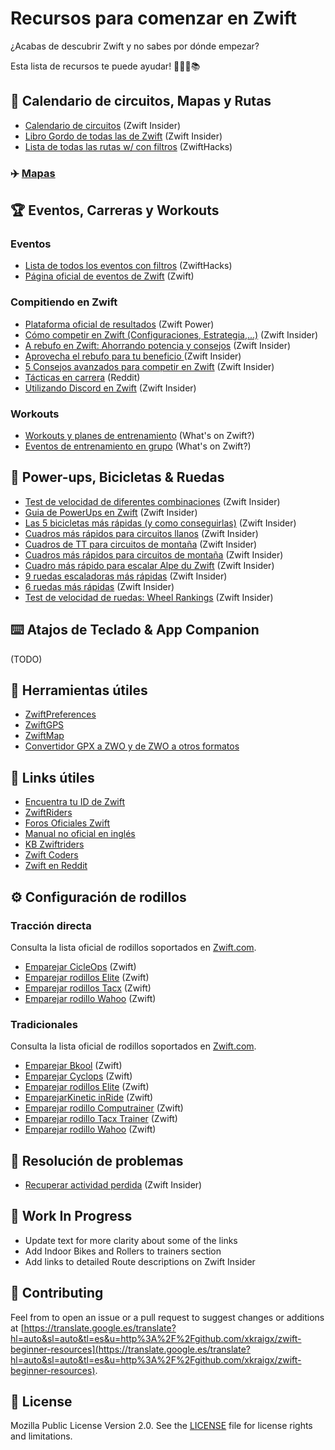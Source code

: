 # Recursos para comenzar en Zwift

¿Acabas de descubrir Zwift y no sabes por dónde empezar?

Esta lista de recursos te puede ayudar! 🚴🏻‍♂️📚

## 📆 Calendario de circuitos, Mapas y Rutas


- [Calendario de circuitos](https://translate.google.es/translate?hl=auto&sl=auto&tl=es&u=http%3A%2F%2Fzwiftinsider.com/schedule/) (Zwift Insider)
- [Libro Gordo de todas las de Zwift](https://translate.google.es/translate?hl=auto&sl=auto&tl=es&u=http%3A%2F%2Fzwiftinsider.com/routes/) (Zwift Insider)
- [Lista de todas las rutas w/ con filtros](https://translate.google.es/translate?hl=auto&sl=auto&tl=es&u=http%3A%2F%2Fzwifthacks.com/app/routes/) (ZwiftHacks)
</details>

### :airplane: [Mapas](maps.md)

## 🏆 Eventos, Carreras y Workouts

### Eventos

- [Lista de todos los eventos con filtros](https://translate.google.es/translate?hl=auto&sl=auto&tl=es&u=http%3A%2F%2Fzwifthacks.com/app/events/) (ZwiftHacks)
- [Página oficial de eventos de Zwift](https://translate.google.es/translate?hl=auto&sl=auto&tl=es&u=http%3A%2F%2Fzwift.com/events/) (Zwift)

### Compitiendo en Zwift

- [Plataforma oficial de resultados](https://translate.google.es/translate?hl=auto&sl=auto&tl=es&u=http%3A%2F%2Fzwiftpower.com/) (Zwift Power)
- [Cómo competir en Zwift (Configuraciones, Estrategia,...)](https://translate.google.es/translate?hl=auto&sl=auto&tl=es&u=http%3A%2F%2Fzwiftinsider.com/how-to-race/) (Zwift Insider)
- [A rebufo en Zwift: Ahorrando potencia y consejos](https://translate.google.es/translate?hl=auto&sl=auto&tl=es&u=http%3A%2F%2Fzwiftinsider.com/zwift-drafting/) (Zwift Insider)
- [Aprovecha el rebufo para tu beneficio ](https://translate.google.es/translate?hl=auto&sl=auto&tl=es&u=http%3A%2F%2Fzwift.com/news/15937-zwift-how-to-use-the-draft-to-your-advantage) (Zwift Insider)
- [5 Consejos avanzados para competir en Zwift](https://translate.google.es/translate?hl=auto&sl=auto&tl=es&u=http%3A%2F%2Fzwiftinsider.com/5-advanced-zwift-racing-tips/) (Zwift Insider)
- [Tácticas en carrera](https://translate.google.es/translate?hl=auto&sl=auto&tl=es&u=http%3A%2F%2Fwww.reddit.com/r/Zwift/comments/df7s73/finished_my_first_race_excited_to_learn_more_race/) (Reddit)
- [Utilizando Discord en Zwift](https://translate.google.es/translate?hl=auto&sl=auto&tl=es&u=http%3A%2F%2Fzwiftinsider.com/using-discord) (Zwift Insider)

### Workouts

- [Workouts y planes de entrenamiento](https://translate.google.es/translate?hl=auto&sl=auto&tl=es&u=http%3A%2F%2Fwhatsonzwift.com/workouts/) (What's on Zwift?)
- [Eventos de entrenamiento en grupo](https://translate.google.es/translate?hl=auto&sl=auto&tl=es&u=http%3A%2F%2Fwhatsonzwift.com/group-workouts/) (What's on Zwift?)

## 🍄 Power-ups, Bicicletas & Ruedas

- [Test de velocidad de diferentes combinaciones](https://translate.google.es/translate?hl=auto&sl=auto&tl=es&u=http%3A%2F%2Fzwiftinsider.com/category/tips/equipment/speed-tests/) (Zwift Insider)
- [Guia de PowerUps en Zwift](https://translate.google.es/translate?hl=auto&sl=auto&tl=es&u=http%3A%2F%2Fzwiftinsider.com/powerups/) (Zwift Insider)
- [Las 5 bicicletas más rápidas (y como conseguirlas)](https://translate.google.es/translate?hl=auto&sl=auto&tl=es&u=http%3A%2F%2Fzwiftinsider.com/5-fastest-bikes/) (Zwift Insider)
- [Cuadros más rápidos para circuitos llanos](https://translate.google.es/translate?hl=auto&sl=auto&tl=es&u=http%3A%2F%2Fzwiftinsider.com/fastest-frames/) (Zwift Insider)
- [Cuadros de TT para circuitos de montaña](https://translate.google.es/translate?hl=auto&sl=auto&tl=es&u=http%3A%2F%2Fzwiftinsider.com/fastest-tt-climbing-frames/) (Zwift Insider)
- [Cuadros más rápidos para  circuitos de montaña](https://translate.google.es/translate?hl=auto&sl=auto&tl=es&u=http%3A%2F%2Fzwiftinsider.com/fastest-bike-frames-for-climbing/) (Zwift Insider)
- [Cuadro más rápido para escalar Alpe du Zwift](https://translate.google.es/translate?hl=auto&sl=auto&tl=es&u=http%3A%2F%2Fzwiftinsider.com/fastest-bike-alpe/) (Zwift Insider)
- [9 ruedas escaladoras más rápidas](https://translate.google.es/translate?hl=auto&sl=auto&tl=es&u=http%3A%2F%2Fzwiftinsider.com/9-fastest-wheels-for-climbers/) (Zwift Insider)
- [6 ruedas más rápidas](https://translate.google.es/translate?hl=auto&sl=auto&tl=es&u=http%3A%2F%2Fzwiftinsider.com/fastest-wheelsets/) (Zwift Insider)
- [Test de velocidad de ruedas: Wheel Rankings](https://translate.google.es/translate?hl=auto&sl=auto&tl=es&u=http%3A%2F%2Fzwiftinsider.com/charts-wheels/) (Zwift Insider)

## ⌨️ Atajos de Teclado & App Companion

(TODO)

## 🔨 Herramientas útiles

- [ZwiftPreferences](https://translate.google.es/translate?hl=auto&sl=auto&tl=es&u=http%3A%2F%2Fzwifthacks.com/zwiftpref)
- [ZwiftGPS](https://translate.google.es/translate?hl=auto&sl=auto&tl=es&u=http%3A%2F%2Fwww.zwiftgps.com)
- [ZwiftMap](https://translate.google.es/translate?hl=auto&sl=auto&tl=es&u=http%3A%2F%2Fzwifthacks.com/zwiftmap/)
- [Convertidor GPX a ZWO y de ZWO a otros formatos](https://translate.google.es/translate?hl=auto&sl=auto&tl=es&u=http%3A%2F%2Fwhatsonzwift.com/convert/)

## 🔗 Links útiles

- [Encuentra tu ID de Zwift](https://translate.google.es/translate?hl=auto&sl=auto&tl=es&u=http%3A%2F%2Fzwiftinsider.com/find-your-zwift-user-id-2/)
- [ZwiftRiders](https://translate.google.es/translate?hl=auto&sl=auto&tl=es&u=http%3A%2F%2Fwww.facebook.com/groups/zwiftriders/)
- [Foros Oficiales Zwift](https://translate.google.es/translate?hl=auto&sl=auto&tl=es&u=http%3A%2F%2Fforums.zwift.com)
- [Manual no oficial en inglés](https://translate.google.es/translate?hl=auto&sl=auto&tl=es&u=http%3A%2F%2Ftitaniumgeek.com/zwift-user-manual-unofficial-running-updates/)
- [KB Zwiftriders](https://translate.google.es/translate?hl=auto&sl=auto&tl=es&u=http%3A%2F%2Fkb.zwiftriders.com/)
- [Zwift Coders](https://translate.google.es/translate?hl=auto&sl=auto&tl=es&u=http%3A%2F%2Fwww.facebook.com/groups/zwiftCoders/)
- [Zwift en Reddit](https://translate.google.es/translate?hl=auto&sl=auto&tl=es&u=http%3A%2F%2Fwww.reddit.com/r/Zwift/)

## ⚙️ Configuración de rodillos

### Tracción directa

Consulta la lista oficial de rodillos soportados en [Zwift.com](https://translate.google.es/translate?hl=auto&sl=auto&tl=es&u=http%3A%2F%2Fsupport.zwift.com/en_us/direct-drive-trainers-B1oH2meS).

- [Emparejar CicleOps](https://translate.google.es/translate?hl=auto&sl=auto&tl=es&u=http%3A%2F%2Fsupport.zwift.com/en_us/pairing-a-cycleops-trainer-Hyx5XVZxS) (Zwift)
- [Emparejar rodillos Elite](https://translate.google.es/translate?hl=auto&sl=auto&tl=es&u=http%3A%2F%2Fsupport.zwift.com/en_us/pairing-elite-trainers-HJoxNNZer) (Zwift)
- [Emparejar rodillos Tacx](https://translate.google.es/translate?hl=auto&sl=auto&tl=es&u=http%3A%2F%2Fsupport.zwift.com/en_us/tacx-trainer-SyxYB4bxB) (Zwift)
- [Emparejar rodillo Wahoo](https://translate.google.es/translate?hl=auto&sl=auto&tl=es&u=http%3A%2F%2Fsupport.zwift.com/en_us/configuring-a-wahoo-trainer-H1tQONZlS) (Zwift)

### Tradicionales

Consulta la lista oficial de rodillos soportados en [Zwift.com](https://translate.google.es/translate?hl=auto&sl=auto&tl=es&u=http%3A%2F%2Fsupport.zwift.com/en_us/wheel-on-trainers-r1B5nQWxS).

- [Emparejar Bkool](https://translate.google.es/translate?hl=auto&sl=auto&tl=es&u=http%3A%2F%2Fsupport.zwift.com/en_us/pairing-a-bkool-trainer-HyQ4FVZeS) (Zwift)
- [Emparejar Cyclops](https://translate.google.es/translate?hl=auto&sl=auto&tl=es&u=http%3A%2F%2Fsupport.zwift.com/en_us/pairing-a-cycleops-trainer-Hyx5XVZxS) (Zwift)
- [Emparejar rodillos Elite](https://translate.google.es/translate?hl=auto&sl=auto&tl=es&u=http%3A%2F%2Fsupport.zwift.com/en_us/pairing-elite-trainers-HJoxNNZer) (Zwift)
- [EmparejarKinetic inRide](https://translate.google.es/translate?hl=auto&sl=auto&tl=es&u=http%3A%2F%2Fsupport.zwift.com/en_us/pairing-a-kinetic-inride-HJPO5VWgB) (Zwift)
- [Emparejar rodillo Computrainer](https://translate.google.es/translate?hl=auto&sl=auto&tl=es&u=http%3A%2F%2Fsupport.zwift.com/en_us/pairing-a-computrainer-trainer-r1m75EZlS) (Zwift)
- [Emparejar rodillo Tacx Trainer](https://translate.google.es/translate?hl=auto&sl=auto&tl=es&u=http%3A%2F%2Fsupport.zwift.com/en_us/tacx-trainer-SyxYB4bxB) (Zwift)
- [Emparejar rodillo  Wahoo](https://translate.google.es/translate?hl=auto&sl=auto&tl=es&u=http%3A%2F%2Fsupport.zwift.com/en_us/configuring-a-wahoo-trainer-H1tQONZlS) (Zwift)

## 🔧 Resolución de problemas

- [Recuperar actividad perdida](https://translate.google.es/translate?hl=auto&sl=auto&tl=es&u=http%3A%2F%2Fzwiftinsider.com/retrieve-lost-ride/) (Zwift Insider)

## 🚧 Work In Progress

- Update text for more clarity about some of the links
- Add Indoor Bikes and Rollers to trainers section
- Add links to detailed Route descriptions on Zwift Insider

## 🤝 Contributing

Feel from to open an issue or a pull request to suggest changes or additions at [https://translate.google.es/translate?hl=auto&sl=auto&tl=es&u=http%3A%2F%2Fgithub.com/xkraigx/zwift-beginner-resources](https://translate.google.es/translate?hl=auto&sl=auto&tl=es&u=http%3A%2F%2Fgithub.com/xkraigx/zwift-beginner-resources).

## 📝 License

Mozilla Public License Version 2.0. See the [LICENSE](LICENSE) file for license rights and limitations.
